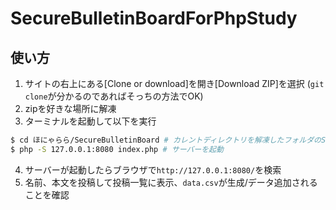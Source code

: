 # SecureBulletinBoardForPhpStudy

## 使い方

1. サイトの右上にある[Clone or download]を開き[Download ZIP]を選択 (`git clone`が分かるのであればそっちの方法でOK)
2. zipを好きな場所に解凍
3. ターミナルを起動して以下を実行
```sh
$ cd ほにゃらら/SecureBulletinBoard # カレントディレクトリを解凍したフォルダのSecureBulletinBoardにする
$ php -S 127.0.0.1:8080 index.php # サーバーを起動
```

4. サーバーが起動したらブラウザで`http://127.0.0.1:8080/`を検索
5. 名前、本文を投稿して投稿一覧に表示、`data.csv`が生成/データ追加されることを確認
